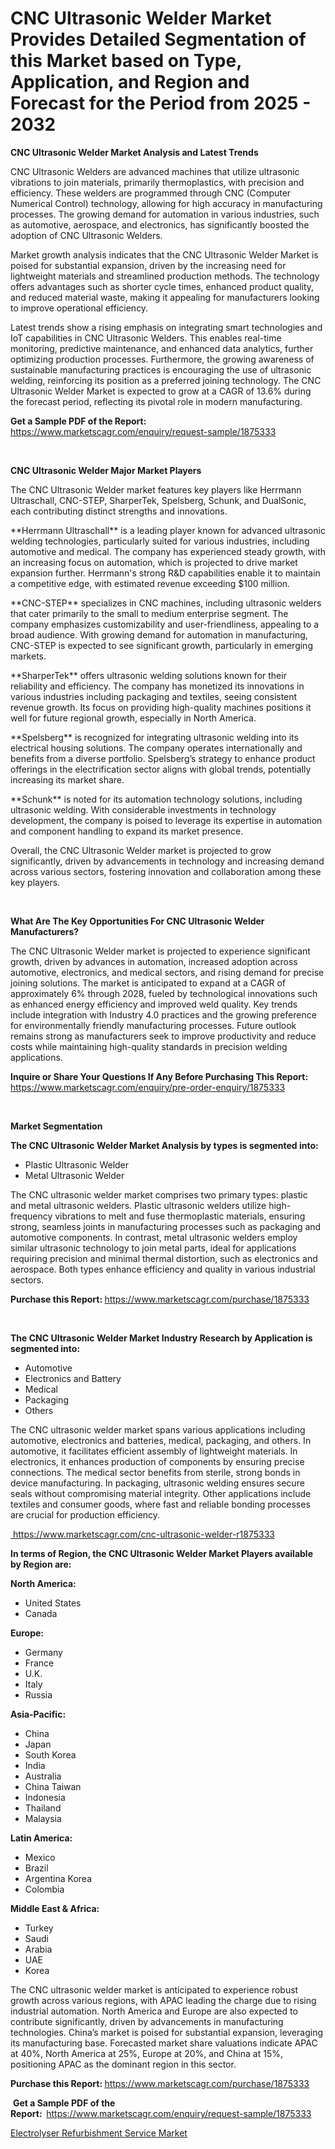 <p><h1>CNC Ultrasonic Welder Market Provides Detailed Segmentation of this Market based on Type, Application, and Region and Forecast for the Period from 2025 - 2032</h1></p><p><strong>CNC Ultrasonic Welder Market Analysis and Latest Trends</strong></p>
<p><p>CNC Ultrasonic Welders are advanced machines that utilize ultrasonic vibrations to join materials, primarily thermoplastics, with precision and efficiency. These welders are programmed through CNC (Computer Numerical Control) technology, allowing for high accuracy in manufacturing processes. The growing demand for automation in various industries, such as automotive, aerospace, and electronics, has significantly boosted the adoption of CNC Ultrasonic Welders.</p><p>Market growth analysis indicates that the CNC Ultrasonic Welder Market is poised for substantial expansion, driven by the increasing need for lightweight materials and streamlined production methods. The technology offers advantages such as shorter cycle times, enhanced product quality, and reduced material waste, making it appealing for manufacturers looking to improve operational efficiency.</p><p>Latest trends show a rising emphasis on integrating smart technologies and IoT capabilities in CNC Ultrasonic Welders. This enables real-time monitoring, predictive maintenance, and enhanced data analytics, further optimizing production processes. Furthermore, the growing awareness of sustainable manufacturing practices is encouraging the use of ultrasonic welding, reinforcing its position as a preferred joining technology. The CNC Ultrasonic Welder Market is expected to grow at a CAGR of 13.6% during the forecast period, reflecting its pivotal role in modern manufacturing.</p></p>
<p><strong>Get a Sample PDF of the Report:&nbsp;</strong> <a href="https://www.marketscagr.com/enquiry/request-sample/1875333?utm_campaign=2677&utm_medium=2&utm_source=Github&utm_content=ia&utm_term=28022025&utm_id=cnc-ultrasonic-welder">https://www.marketscagr.com/enquiry/request-sample/1875333</a></p>
<p>&nbsp;</p>
<p><strong>CNC Ultrasonic Welder Major Market Players</strong></p>
<p><p>The CNC Ultrasonic Welder market features key players like Herrmann Ultraschall, CNC-STEP, SharperTek, Spelsberg, Schunk, and DualSonic, each contributing distinct strengths and innovations.</p><p>**Herrmann Ultraschall** is a leading player known for advanced ultrasonic welding technologies, particularly suited for various industries, including automotive and medical. The company has experienced steady growth, with an increasing focus on automation, which is projected to drive market expansion further. Herrmann's strong R&D capabilities enable it to maintain a competitive edge, with estimated revenue exceeding $100 million.</p><p>**CNC-STEP** specializes in CNC machines, including ultrasonic welders that cater primarily to the small to medium enterprise segment. The company emphasizes customizability and user-friendliness, appealing to a broad audience. With growing demand for automation in manufacturing, CNC-STEP is expected to see significant growth, particularly in emerging markets.</p><p>**SharperTek** offers ultrasonic welding solutions known for their reliability and efficiency. The company has monetized its innovations in various industries including packaging and textiles, seeing consistent revenue growth. Its focus on providing high-quality machines positions it well for future regional growth, especially in North America.</p><p>**Spelsberg** is recognized for integrating ultrasonic welding into its electrical housing solutions. The company operates internationally and benefits from a diverse portfolio. Spelsberg’s strategy to enhance product offerings in the electrification sector aligns with global trends, potentially increasing its market share.</p><p>**Schunk** is noted for its automation technology solutions, including ultrasonic welding. With considerable investments in technology development, the company is poised to leverage its expertise in automation and component handling to expand its market presence.</p><p>Overall, the CNC Ultrasonic Welder market is projected to grow significantly, driven by advancements in technology and increasing demand across various sectors, fostering innovation and collaboration among these key players.</p></p>
<p>&nbsp;</p>
<p><strong>What Are The Key Opportunities For CNC Ultrasonic Welder Manufacturers?</strong></p>
<p><p>The CNC Ultrasonic Welder market is projected to experience significant growth, driven by advances in automation, increased adoption across automotive, electronics, and medical sectors, and rising demand for precise joining solutions. The market is anticipated to expand at a CAGR of approximately 6% through 2028, fueled by technological innovations such as enhanced energy efficiency and improved weld quality. Key trends include integration with Industry 4.0 practices and the growing preference for environmentally friendly manufacturing processes. Future outlook remains strong as manufacturers seek to improve productivity and reduce costs while maintaining high-quality standards in precision welding applications.</p></p>
<p><strong>Inquire or Share Your Questions If Any Before Purchasing This Report:</strong> <a href="https://www.marketscagr.com/enquiry/pre-order-enquiry/1875333?utm_campaign=2677&utm_medium=2&utm_source=Github&utm_content=ia&utm_term=28022025&utm_id=cnc-ultrasonic-welder">https://www.marketscagr.com/enquiry/pre-order-enquiry/1875333</a></p>
<p>&nbsp;</p>
<p><strong>Market Segmentation</strong></p>
<p><strong>The CNC Ultrasonic Welder Market Analysis by types is segmented into:</strong></p>
<p><ul><li>Plastic Ultrasonic Welder</li><li>Metal Ultrasonic Welder</li></ul></p>
<p><p>The CNC ultrasonic welder market comprises two primary types: plastic and metal ultrasonic welders. Plastic ultrasonic welders utilize high-frequency vibrations to melt and fuse thermoplastic materials, ensuring strong, seamless joints in manufacturing processes such as packaging and automotive components. In contrast, metal ultrasonic welders employ similar ultrasonic technology to join metal parts, ideal for applications requiring precision and minimal thermal distortion, such as electronics and aerospace. Both types enhance efficiency and quality in various industrial sectors.</p></p>
<p><strong>Purchase this Report:&nbsp;</strong><a href="https://www.marketscagr.com/purchase/1875333?utm_campaign=2677&utm_medium=2&utm_source=Github&utm_content=ia&utm_term=28022025&utm_id=cnc-ultrasonic-welder">https://www.marketscagr.com/purchase/1875333</a></p>
<p>&nbsp;</p>
<p><strong>The CNC Ultrasonic Welder Market Industry Research by Application is segmented into:</strong></p>
<p><ul><li>Automotive</li><li>Electronics and Battery</li><li>Medical</li><li>Packaging</li><li>Others</li></ul></p>
<p><p>The CNC ultrasonic welder market spans various applications including automotive, electronics and batteries, medical, packaging, and others. In automotive, it facilitates efficient assembly of lightweight materials. In electronics, it enhances production of components by ensuring precise connections. The medical sector benefits from sterile, strong bonds in device manufacturing. In packaging, ultrasonic welding ensures secure seals without compromising material integrity. Other applications include textiles and consumer goods, where fast and reliable bonding processes are crucial for production efficiency.</p></p>
<p><a href="https://www.marketscagr.com/cnc-ultrasonic-welder-r1875333?utm_campaign=2677&utm_medium=2&utm_source=Github&utm_content=ia&utm_term=28022025&utm_id=cnc-ultrasonic-welder">&nbsp;https://www.marketscagr.com/cnc-ultrasonic-welder-r1875333</a></p>
<p><strong>In terms of Region, the CNC Ultrasonic Welder Market Players available by Region are:</strong></p>
<p>
    <p> <strong> North America: </strong>
        <ul>
            <li>United States</li>
            <li>Canada</li>
        </ul>
        </p> 
    <p> <strong> Europe: </strong>
        <ul>
            <li>Germany</li>
            <li>France</li>
            <li>U.K.</li>
            <li>Italy</li>
            <li>Russia</li>
        </ul>
        </p> 
    <p> <strong> Asia-Pacific: </strong>
        <ul>
            <li>China</li>
            <li>Japan</li>
            <li>South Korea</li>
            <li>India</li>
            <li>Australia</li>
            <li>China Taiwan</li>
            <li>Indonesia</li>
            <li>Thailand</li>
            <li>Malaysia</li>
        </ul>
        </p> 
    <p> <strong> Latin America: </strong>
        <ul>
            <li>Mexico</li>
            <li>Brazil</li>
            <li>Argentina Korea</li>
            <li>Colombia</li>
        </ul>
        </p> 
    <p> <strong> Middle East & Africa: </strong>
        <ul>
            <li>Turkey</li>
            <li>Saudi</li>
            <li>Arabia</li>
            <li>UAE</li>
            <li>Korea</li>
        </ul>
    </p>
    </p>
<p><p>The CNC ultrasonic welder market is anticipated to experience robust growth across various regions, with APAC leading the charge due to rising industrial automation. North America and Europe are also expected to contribute significantly, driven by advancements in manufacturing technologies. China’s market is poised for substantial expansion, leveraging its manufacturing base. Forecasted market share valuations indicate APAC at 40%, North America at 25%, Europe at 20%, and China at 15%, positioning APAC as the dominant region in this sector.</p></p>
<p><strong>Purchase this Report: </strong><a href="https://www.marketscagr.com/purchase/1875333?utm_campaign=2677&utm_medium=2&utm_source=Github&utm_content=ia&utm_term=28022025&utm_id=cnc-ultrasonic-welder">https://www.marketscagr.com/purchase/1875333</a></p>
<p>&nbsp;<strong>Get a Sample PDF of the Report:&nbsp;&nbsp;</strong><a href="https://www.marketscagr.com/enquiry/request-sample/1875333?utm_campaign=2677&utm_medium=2&utm_source=Github&utm_content=ia&utm_term=28022025&utm_id=cnc-ultrasonic-welder">https://www.marketscagr.com/enquiry/request-sample/1875333</a></p>
<p><strong></strong></p>
<p><p><a href="https://github.com/bhuraoutenc8/Market-Research-Report-List-1/blob/main/electrolyser-refurbishment-service-market.md?utm_campaign=2677&utm_medium=2&utm_source=Github&utm_content=ia&utm_term=28022025&utm_id=cnc-ultrasonic-welder">Electrolyser Refurbishment Service Market</a></p></p>